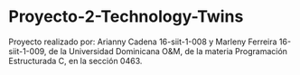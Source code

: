 # Proyecto-2-Technology-Twins
Proyecto realizado por:  Arianny Cadena 16-siit-1-008 y Marleny Ferreira 16-siit-1-009, de la Universidad Dominicana O&amp;M, de la materia Programación Estructurada C, en la sección 0463.
